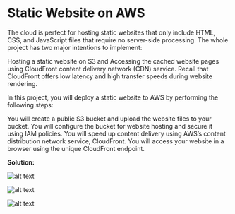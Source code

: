 # Static Website on AWS

The cloud is perfect for hosting static websites that only include HTML, CSS, and JavaScript files that require no server-side processing. The whole project has two major intentions to implement:

Hosting a static website on S3 and
Accessing the cached website pages using CloudFront content delivery network (CDN) service. Recall that CloudFront offers low latency and high transfer speeds during website rendering.

In this project, you will deploy a static website to AWS by performing the following steps:

You will create a public S3 bucket and upload the website files to your bucket.
You will configure the bucket for website hosting and secure it using IAM policies.
You will speed up content delivery using AWS’s content distribution network service, CloudFront.
You will access your website in a browser using the unique CloudFront endpoint.

**Solution:**

![alt text](https://github.com/mikethwolff/Cloud-DevOps-Engineer-Projects-Udacity/blob/main/Deploy%20Static%20Website%20on%20AWS/file-upload.jpg)

![alt text](https://github.com/mikethwolff/Cloud-DevOps-Engineer-Projects-Udacity/blob/main/Deploy%20Static%20Website%20on%20AWS/policy.jpg)

![alt text](https://github.com/mikethwolff/Cloud-DevOps-Engineer-Projects-Udacity/blob/main/Deploy%20Static%20Website%20on%20AWS/website-02.jpg)
